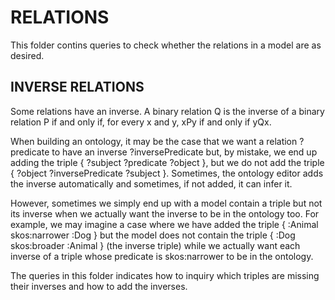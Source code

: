 # RELATIONS
This folder contins queries to check whether the relations in a model are as desired.

## INVERSE RELATIONS

Some relations have an inverse. A binary relation Q is the inverse of a binary relation P if and only if, for every x and y, xPy if and only if yQx.

When building an ontology, it may be the case that we want a relation ?predicate to have an inverse ?inversePredicate but, by mistake, we end up adding the triple { ?subject ?predicate ?object }, but we do not add the triple { ?object ?inversePredicate ?subject }. Sometimes, the ontology editor adds the inverse automatically and sometimes, if not added, it can infer it.

However, sometimes we simply end up with a model contain a triple but not its inverse when we actually want the inverse to be in the ontology too. For example, we may imagine a case where we have added the triple { :Animal skos:narrower :Dog } but the model does not contain the triple { :Dog skos:broader :Animal } (the inverse triple) while we actually want each inverse of a triple whose predicate is skos:narrower to be in the ontology.

The queries in this folder indicates how to inquiry which triples are missing their inverses and how to add the inverses.
